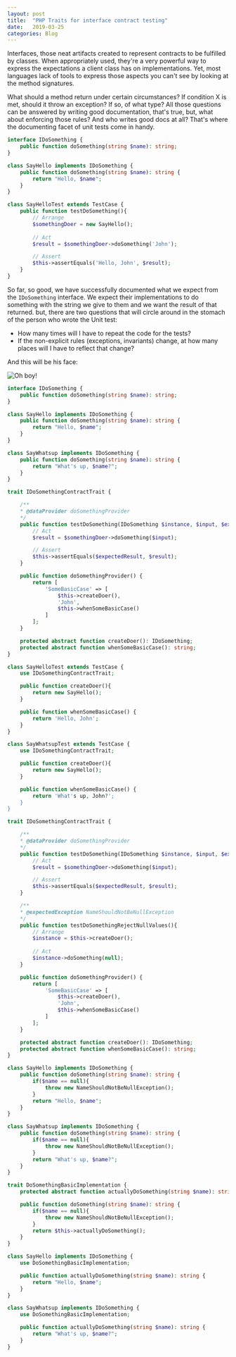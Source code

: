 ```yaml
---
layout: post
title:  "PHP Traits for interface contract testing"
date:   2019-03-25
categories: Blog
---
```


Interfaces, those neat artifacts created to represent contracts to be fulfilled by classes. When appropriately used, they're a very powerful way to express the expectations a client class has on implementations. Yet, most languages lack of tools to express those aspects you can't see by looking at the method signatures.

What should a method return under certain circumstances? If condition X is met, should it throw an exception? If so, of what type? All those questions can be answered by writing good documentation, that's true, but, what about enforcing those rules? And who writes good docs at all? That's where the documenting facet of unit tests come in handy.

``` php
interface IDoSomething {
    public function doSomething(string $name): string;
}

class SayHello implements IDoSomething {
    public function doSomething(string $name): string {
        return "Hello, $name";
    }
}

class SayHelloTest extends TestCase {
    public function testDoSomething(){
        // Arrange
        $somethingDoer = new SayHello();
        
        // Act
        $result = $somethingDoer->doSomething('John');

        // Assert
        $this->assertEquals('Hello, John', $result);
    }
}
```

So far, so good, we have successfully documented what we expect from the `IDoSomething` interface. We expect their implementations to do something with the string we give to them and we want the result of that returned.
 but, there are two questions that will circle around in the stomach of the person who wrote the Unit test:

* How many times will I have to repeat the code for the tests?
* If the non-explicit rules (exceptions, invariants) change, at how many places will I have to reflect that change?

And this will be his face:

![Oh boy!](https://i.kym-cdn.com/photos/images/original/000/140/966/3332f6ef40a0ae9dd34d6d5eaa7e7524656a1f77.png)

``` php
interface IDoSomething {
    public function doSomething(string $name): string;
}

class SayHello implements IDoSomething {
    public function doSomething(string $name): string {
        return "Hello, $name";
    }
}

class SayWhatsup implements IDoSomething {
    public function doSomething(string $name): string {
        return "What's up, $name?";
    }
}

trait IDoSomethingContractTrait {

    /**
    * @dataProvider doSomethingProvider
    */
    public function testDoSomething(IDoSomething $instance, $input, $expectedResult){ 
        // Act
        $result = $somethingDoer->doSomething($input);

        // Assert
        $this->assertEquals($expectedResult, $result);
    }

    public function doSomethingProvider() {
        return [ 
            'SomeBasicCase' => [
                $this->createDoer(),
                'John',
                $this->whenSomeBasicCase()
            ]
        ];
    }

    protected abstract function createDoer(): IDoSomething;    
    protected abstract function whenSomeBasicCase(): string;    
}

class SayHelloTest extends TestCase {
    use IDoSomethingContractTrait;

    public function createDoer(){
        return new SayHello();
    }

    public function whenSomeBasicCase() {
        return 'Hello, John';
    }
}

class SayWhatsupTest extends TestCase {
    use IDoSomethingContractTrait;

    public function createDoer(){
        return new SayHello();
    }

    public function whenSomeBasicCase() {
        return 'What's up, John?';
    }
}

```

``` php
trait IDoSomethingContractTrait {

    /**
    * @dataProvider doSomethingProvider
    */
    public function testDoSomething(IDoSomething $instance, $input, $expectedResult){ 
        // Act
        $result = $somethingDoer->doSomething($input);

        // Assert
        $this->assertEquals($expectedResult, $result);
    }

    /**
    * @expectedException NameShouldNotBeNullException
    */
    public function testDoSomethingRejectNullValues(){
        // Arrange
        $instance = $this->createDoer();
        
        // Act
        $instance->doSomething(null);
    }

    public function doSomethingProvider() {
        return [ 
            'SomeBasicCase' => [
                $this->createDoer(),
                'John',
                $this->whenSomeBasicCase()
            ]
        ];
    }

    protected abstract function createDoer(): IDoSomething;    
    protected abstract function whenSomeBasicCase(): string;    
}
```

``` php
class SayHello implements IDoSomething {
    public function doSomething(string $name): string {
        if($name == null){
            throw new NameShouldNotBeNullException();
        }
        return "Hello, $name";
    }
}

class SayWhatsup implements IDoSomething {
    public function doSomething(string $name): string {
        if($name == null){
            throw new NameShouldNotBeNullException();
        }
        return "What's up, $name?";
    }
}
``` 

``` php
trait DoSomethingBasicImplementation {
    protected abstract function actuallyDoSomething(string $name): string;

    public function doSomething(string $name): string {
        if($name == null){
            throw new NameShouldNotBeNullException();
        }
        return $this->actuallyDoSomething();
    }
}

class SayHello implements IDoSomething {
    use DoSomethingBasicImplementation;

    public function actuallyDoSomething(string $name): string {
        return "Hello, $name";
    }
}

class SayWhatsup implements IDoSomething {
    use DoSomethingBasicImplementation;

    public function actuallyDoSomething(string $name): string {
        return "What's up, $name?";
    }
}
``` 